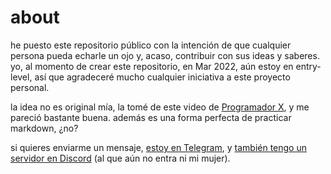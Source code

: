 # about

he puesto este repositorio público con la intención de que cualquier persona pueda echarle un ojo y, acaso, contribuir con sus ideas y saberes. yo, al momento de crear este repositorio, en Mar 2022, aún estoy en entry-level, así que agradeceré mucho cualquier iniciativa a este proyecto personal.

la idea no es original mía, la tomé de este video de [Programador X](https://youtu.be/SaVjKvCapuI), y me pareció bastante buena. además es una forma perfecta de practicar markdown, ¿no?

si quieres enviarme un mensaje, [estoy en Telegram](https://t.me/gnzlplcs), y [también tengo un servidor en Discord](https://discord.gg/BhFWXf3e) (al que aún no entra ni mi mujer).
